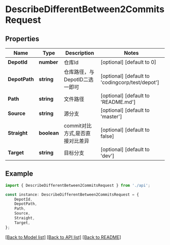 # DescribeDifferentBetween2CommitsRequest


## Properties

Name | Type | Description | Notes
------------ | ------------- | ------------- | -------------
**DepotId** | **number** | 仓库Id | [optional] [default to 0]
**DepotPath** | **string** | 仓库路径，与DepotID二选一即可 | [optional] [default to 'codingcorp/test/depot']
**Path** | **string** | 文件路径 | [optional] [default to 'README.md']
**Source** | **string** | 源分支 | [optional] [default to 'master']
**Straight** | **boolean** | commit对比方式,是否直接对比差异 | [optional] [default to false]
**Target** | **string** | 目标分支 | [optional] [default to 'dev']

## Example

```typescript
import { DescribeDifferentBetween2CommitsRequest } from './api';

const instance: DescribeDifferentBetween2CommitsRequest = {
    DepotId,
    DepotPath,
    Path,
    Source,
    Straight,
    Target,
};
```

[[Back to Model list]](../README.md#documentation-for-models) [[Back to API list]](../README.md#documentation-for-api-endpoints) [[Back to README]](../README.md)
